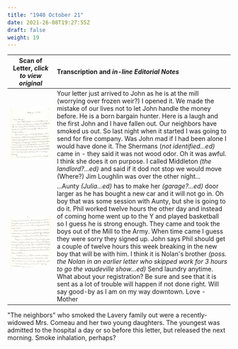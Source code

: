 ```yaml
---
title: "1940 October 21"
date: 2021-26-08T19:27:55Z
draft: false
weight: 19
---
```

| Scan of Letter, *click to view original* | Transcription and *in-line Editorial Notes* |
| :---: | :--- |
| ![](img221.jpg?height=700px) | Your letter just arrived to John as he is at the mill (worrying over frozen weir?) I opened it.  We made the mistake of our lives not to let John handle the money before.  He is a born bargain hunter. Here is a laugh and the first John and I have fallen out.  Our neighbors have smoked us out.   So last night when it started I was going to send for fire company.  Was John mad if I had been alone I would have done it.  The Shermans (*not identified...ed)* came in - they said it was not wood odor.  Oh it was awful.  I think she does it on purpose.  I called Middleton *(the landlord?...ed)* and said if it dod not stop we would move (Where?)  Jim Loughlin was over the other night... |
| ![](img222.jpg?height=700px)  | ...Aunty *(Julia...ed)* has to make her *(garage?...ed)* door larger as he has bought a new car and it will not go in.  Oh boy that was some session with Aunty, but she is going to do it.  Phil worked twelve hours the other day and instead of coming home went up to the Y and played basketball so I guess he is strong enough.  They came and took the boys out of the Mill to the Army.  When time came I guess they were sorry they signed up.  John says Phil should get a couple of twelve hours this week breaking in the new boy that will be with him.  I think it is Nolan's brother *(poss. the Nolan in an earlier letter who skipped work for 3 hours to go the vaudeville show...ed)* Send laundry anytime.  What about your registration? Be sure and see that it is sent as a lot of trouble will happen if not done right.  Will say good-by as I am on my way downtown.  Love - Mother |

"The neighbors" who smoked the Lavery family out were a recently-widowed Mrs. Comeau and her two young daughters.  The youngest was admitted to the hospital a day or so before this letter, but released the next morning.  Smoke inhalation, perhaps?
